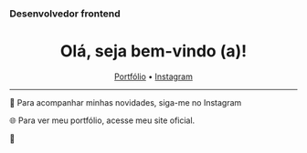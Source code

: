 ### Desenvolvedor frontend
<h1 align="center">
  Olá, seja bem-vindo (a)!
  </h1>

<p align="center">
  <a target="_blank" href="https://samuel-fuchs.com.br">Portfólio</a> •
  <a target="_blank" href="https://www.instagram.com/isamuelfuchs/">Instagram</a>
</p>

----

🧐 Para acompanhar minhas novidades, siga-me no Instagram

🌐 Para ver meu portfólio, acesse meu site oficial.

🎉 

